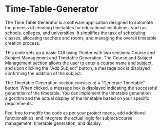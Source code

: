 # Time-Table-Generator
The Time Table Generator is a software application designed to automate the process of creating timetables for educational institutions, such as schools, colleges, and universities. It simplifies the task of scheduling classes, allocating teachers and rooms, and managing the overall timetable creation process.

This code sets up a basic GUI using Tkinter with two sections: Course and Subject Management and Timetable Generation. The Course and Subject Management section allows the user to enter a course name and subject, and upon clicking the "Add Subject" button, a message box is displayed confirming the addition of the subject.

The Timetable Generation section consists of a "Generate Timetable" button. When clicked, a message box is displayed indicating the successful generation of the timetable. You can implement the timetable generation algorithm and the actual display of the timetable based on your specific requirements.

Feel free to modify the code as per your project needs, add additional functionalities, and integrate the actual logic for subject/course management, timetable generation, and display.
